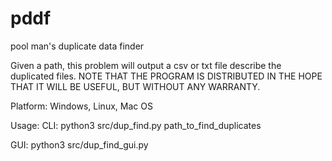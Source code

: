 pddf
====

pool man's duplicate data finder

Given a path, this problem will output a csv or txt file describe the duplicated files.
NOTE THAT THE PROGRAM IS DISTRIBUTED IN THE HOPE THAT IT WILL BE USEFUL, BUT WITHOUT ANY WARRANTY.


Platform: Windows, Linux, Mac OS

Usage:
CLI:
python3 src/dup_find.py path_to_find_duplicates

GUI:
python3 src/dup_find_gui.py

